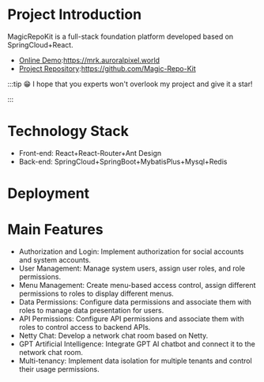 # Project Introduction

MagicRepoKit is a full-stack foundation platform developed based on SpringCloud+React.

- [Online Demo](https://mrk.auroralpixel.world):https://mrk.auroralpixel.world
- [Project Repository](https://github.com/Magic-Repo-Kit):https://github.com/Magic-Repo-Kit

:::tip 😁
I hope that you experts won't overlook my project and give it a star!

:::

# Technology Stack
- Front-end: React+React-Router+Ant Design
- Back-end: SpringCloud+SpringBoot+MybatisPlus+Mysql+Redis

# Deployment

# Main Features

- Authorization and Login: Implement authorization for social accounts and system accounts.
- User Management: Manage system users, assign user roles, and role permissions.
- Menu Management: Create menu-based access control, assign different permissions to roles to display different menus.
- Data Permissions: Configure data permissions and associate them with roles to manage data presentation for users.
- API Permissions: Configure API permissions and associate them with roles to control access to backend APIs.
- Netty Chat: Develop a network chat room based on Netty.
- GPT Artificial Intelligence: Integrate GPT AI chatbot and connect it to the network chat room.
- Multi-tenancy: Implement data isolation for multiple tenants and control their usage permissions.